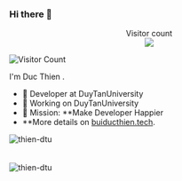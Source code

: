 ### Hi there 👋

<p align="center"> 
  Visitor count<br>
  <img src="https://profile-counter.glitch.me/sorrycc/count.svg" />
</p>

![Visitor Count](https://profile-counter.glitch.me/thien-dtu/count.svg)

I'm Duc Thien .

- 🍒 Developer at DuyTanUniversity
- 🍉 Working on DuyTanUniversity
- 🍎 Mission: **Make Developer Happier
- **More details on [buiducthien.tech](https://www.buiducthien.tech/).
<!-- ### Github Stats
![](https://github-readme-stats.vercel.app/api?username=thien-dtu&hide_title=true&show_icons=true&icon_color=007aff&text_color=333&bg_color=fff) -->

<div><img align="center" src="https://github-readme-stats.vercel.app/api/top-langs/?username=thien-dtu&layout=compact&hide=html" alt="thien-dtu" /></div>
<br />
<br />
<div><img align="center" src="https://github-readme-stats.vercel.app/api?username=thien-dtu&show_icons=true" alt="thien-dtu" /></div>

<!---
Thien-dtu/Thien-dtu is a ✨ special ✨ repository because its `README.md` (this file) appears on your GitHub profile.
You can click the Preview link to take a look at your changes.
--->
